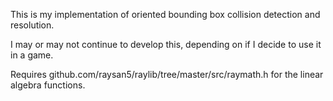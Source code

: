 This is my implementation of oriented bounding box collision detection and resolution.

I may or may not continue to develop this, depending on if I decide to use it in a game.

Requires github.com/raysan5/raylib/tree/master/src/raymath.h for the linear algebra functions.
